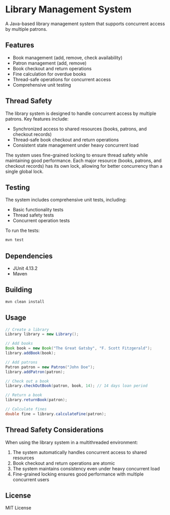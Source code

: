 # Library Management System

A Java-based library management system that supports concurrent access by multiple patrons.

## Features

- Book management (add, remove, check availability)
- Patron management (add, remove)
- Book checkout and return operations
- Fine calculation for overdue books
- Thread-safe operations for concurrent access
- Comprehensive unit testing

## Thread Safety

The library system is designed to handle concurrent access by multiple patrons. Key features include:

- Synchronized access to shared resources (books, patrons, and checkout records)
- Thread-safe book checkout and return operations
- Consistent state management under heavy concurrent load

The system uses fine-grained locking to ensure thread safety while maintaining good performance. Each major resource (books, patrons, and checkout records) has its own lock, allowing for better concurrency than a single global lock.

## Testing

The system includes comprehensive unit tests, including:

- Basic functionality tests
- Thread safety tests
- Concurrent operation tests

To run the tests:

```bash
mvn test
```

## Dependencies

- JUnit 4.13.2
- Maven

## Building

```bash
mvn clean install
```

## Usage

```java
// Create a library
Library library = new Library();

// Add books
Book book = new Book("The Great Gatsby", "F. Scott Fitzgerald");
library.addBook(book);

// Add patrons
Patron patron = new Patron("John Doe");
library.addPatron(patron);

// Check out a book
library.checkOutBook(patron, book, 14); // 14 days loan period

// Return a book
library.returnBook(patron);

// Calculate fines
double fine = library.calculateFine(patron);
```

## Thread Safety Considerations

When using the library system in a multithreaded environment:

1. The system automatically handles concurrent access to shared resources
2. Book checkout and return operations are atomic
3. The system maintains consistency even under heavy concurrent load
4. Fine-grained locking ensures good performance with multiple concurrent users

## License

MIT License